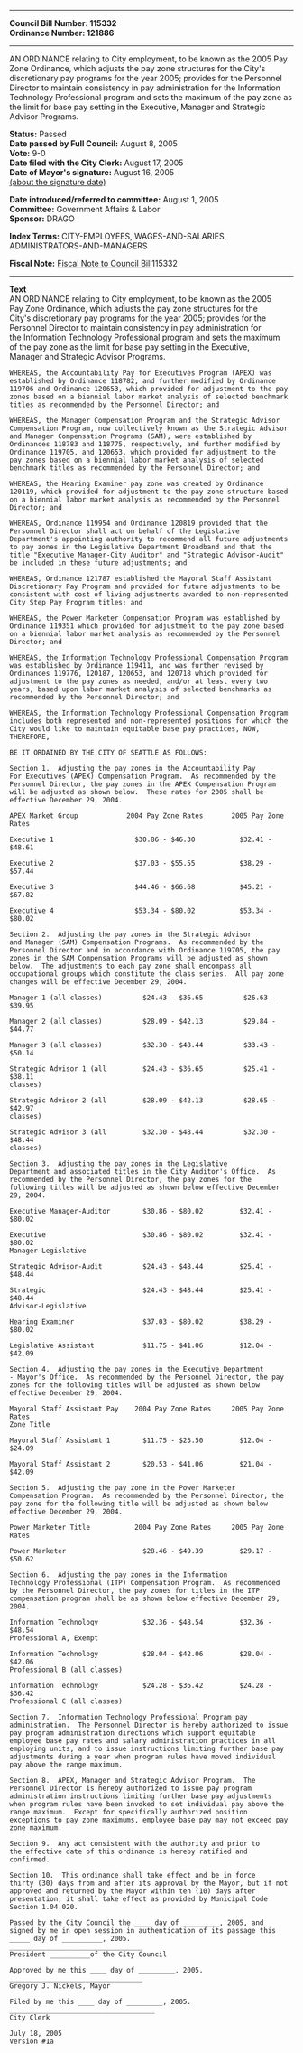 * * * * *  
  
**Council Bill Number: [](#h0)[](#h2)115332**   
**Ordinance Number: 121886**  
  
* * * * *  
  
AN ORDINANCE relating to City employment, to be known as the 2005 Pay Zone Ordinance, which adjusts the pay zone structures for the City's discretionary pay programs for the year 2005; provides for the Personnel Director to maintain consistency in pay administration for the Information Technology Professional program and sets the maximum of the pay zone as the limit for base pay setting in the Executive, Manager and Strategic Advisor Programs.  
  
**Status:** Passed   
**Date passed by Full Council:** August 8, 2005   
**Vote:** 9-0   
**Date filed with the City Clerk:** August 17, 2005   
**Date of Mayor's signature:** August 16, 2005   
[(about the signature date)](/~public/approvaldate.htm)   
  
  
**Date introduced/referred to committee:** August 1, 2005   
**Committee:** Government Affairs & Labor   
**Sponsor:** DRAGO   
  
**Index Terms:** CITY-EMPLOYEES, WAGES-AND-SALARIES, ADMINISTRATORS-AND-MANAGERS  
  
**Fiscal Note:** [Fiscal Note to Council Bill](http://clerk.seattle.gov/~public/fnote/115332.htm)[](#h1)[](#h3)115332  
  
* * * * *  
  
**Text**  
    AN ORDINANCE relating to City employment, to be known as the 2005  
    Pay Zone Ordinance, which adjusts the pay zone structures for the  
    City's discretionary pay programs for the year 2005; provides for the  
    Personnel Director to maintain consistency in pay administration for  
    the Information Technology Professional program and sets the maximum  
    of the pay zone as the limit for base pay setting in the Executive,  
    Manager and Strategic Advisor Programs.  
  
    WHEREAS, the Accountability Pay for Executives Program (APEX) was  
    established by Ordinance 118782, and further modified by Ordinance  
    119706 and Ordinance 120653, which provided for adjustment to the pay  
    zones based on a biennial labor market analysis of selected benchmark  
    titles as recommended by the Personnel Director; and  
  
    WHEREAS, the Manager Compensation Program and the Strategic Advisor  
    Compensation Program, now collectively known as the Strategic Advisor  
    and Manager Compensation Programs (SAM), were established by  
    Ordinances 118783 and 118775, respectively, and further modified by  
    Ordinance 119705, and 120653, which provided for adjustment to the  
    pay zones based on a biennial labor market analysis of selected  
    benchmark titles as recommended by the Personnel Director; and  
  
    WHEREAS, the Hearing Examiner pay zone was created by Ordinance  
    120119, which provided for adjustment to the pay zone structure based  
    on a biennial labor market analysis as recommended by the Personnel  
    Director; and  
  
    WHEREAS, Ordinance 119954 and Ordinance 120819 provided that the  
    Personnel Director shall act on behalf of the Legislative  
    Department's appointing authority to recommend all future adjustments  
    to pay zones in the Legislative Department Broadband and that the  
    title "Executive Manager-City Auditor" and "Strategic Advisor-Audit"  
    be included in these future adjustments; and  
  
    WHEREAS, Ordinance 121787 established the Mayoral Staff Assistant  
    Discretionary Pay Program and provided for future adjustments to be  
    consistent with cost of living adjustments awarded to non-represented  
    City Step Pay Program titles; and  
  
    WHEREAS, the Power Marketer Compensation Program was established by  
    Ordinance 119351 which provided for adjustment to the pay zone based  
    on a biennial labor market analysis as recommended by the Personnel  
    Director; and  
  
    WHEREAS, the Information Technology Professional Compensation Program  
    was established by Ordinance 119411, and was further revised by  
    Ordinances 119776, 120187, 120653, and 120718 which provided for  
    adjustment to the pay zones as needed, and/or at least every two  
    years, based upon labor market analysis of selected benchmarks as  
    recommended by the Personnel Director; and  
  
    WHEREAS, the Information Technology Professional Compensation Program  
    includes both represented and non-represented positions for which the  
    City would like to maintain equitable base pay practices, NOW,  
    THEREFORE,  
  
    BE IT ORDAINED BY THE CITY OF SEATTLE AS FOLLOWS:  
  
    Section 1.  Adjusting the pay zones in the Accountability Pay  
    For Executives (APEX) Compensation Program.  As recommended by the  
    Personnel Director, the pay zones in the APEX Compensation Program  
    will be adjusted as shown below.  These rates for 2005 shall be  
    effective December 29, 2004.  
  
    APEX Market Group            2004 Pay Zone Rates       2005 Pay Zone Rates  
  
    Executive 1                    $30.86 - $46.30           $32.41 - $48.61  
  
    Executive 2                    $37.03 - $55.55           $38.29 - $57.44  
  
    Executive 3                    $44.46 - $66.68           $45.21 - $67.82  
  
    Executive 4                    $53.34 - $80.02           $53.34 - $80.02  
  
    Section 2.  Adjusting the pay zones in the Strategic Advisor  
    and Manager (SAM) Compensation Programs.  As recommended by the  
    Personnel Director and in accordance with Ordinance 119705, the pay  
    zones in the SAM Compensation Programs will be adjusted as shown  
    below.  The adjustments to each pay zone shall encompass all  
    occupational groups which constitute the class series.  All pay zone  
    changes will be effective December 29, 2004.  
  
    Manager 1 (all classes)          $24.43 - $36.65          $26.63 - $39.95  
  
    Manager 2 (all classes)          $28.09 - $42.13          $29.84 - $44.77  
  
    Manager 3 (all classes)          $32.30 - $48.44          $33.43 - $50.14  
  
    Strategic Advisor 1 (all         $24.43 - $36.65          $25.41 - $38.11  
    classes)  
  
    Strategic Advisor 2 (all         $28.09 - $42.13          $28.65 - $42.97  
    classes)  
  
    Strategic Advisor 3 (all         $32.30 - $48.44          $32.30 - $48.44  
    classes)  
  
    Section 3.  Adjusting the pay zones in the Legislative  
    Department and associated titles in the City Auditor's Office.  As  
    recommended by the Personnel Director, the pay zones for the  
    following titles will be adjusted as shown below effective December  
    29, 2004.  
  
    Executive Manager-Auditor        $30.86 - $80.02         $32.41 - $80.02  
  
    Executive                        $30.86 - $80.02         $32.41 - $80.02  
    Manager-Legislative  
  
    Strategic Advisor-Audit          $24.43 - $48.44         $25.41 - $48.44  
  
    Strategic                        $24.43 - $48.44         $25.41 - $48.44  
    Advisor-Legislative  
  
    Hearing Examiner                 $37.03 - $80.02         $38.29 - $80.02  
  
    Legislative Assistant            $11.75 - $41.06         $12.04 - $42.09  
  
    Section 4.  Adjusting the pay zones in the Executive Department  
    - Mayor's Office.  As recommended by the Personnel Director, the pay  
    zones for the following titles will be adjusted as shown below  
    effective December 29, 2004.  
  
    Mayoral Staff Assistant Pay    2004 Pay Zone Rates     2005 Pay Zone Rates  
    Zone Title  
  
    Mayoral Staff Assistant 1        $11.75 - $23.50         $12.04 - $24.09  
  
    Mayoral Staff Assistant 2        $20.53 - $41.06         $21.04 - $42.09  
  
    Section 5.  Adjusting the pay zone in the Power Marketer  
    Compensation Program.  As recommended by the Personnel Director, the  
    pay zone for the following title will be adjusted as shown below  
    effective December 29, 2004.  
  
    Power Marketer Title           2004 Pay Zone Rates     2005 Pay Zone Rates  
  
    Power Marketer                   $28.46 - $49.39         $29.17 - $50.62  
  
    Section 6.  Adjusting the pay zones in the Information  
    Technology Professional (ITP) Compensation Program.  As recommended  
    by the Personnel Director, the pay zones for titles in the ITP  
    compensation program shall be as shown below effective December 29,  
    2004.  
  
    Information Technology           $32.36 - $48.54         $32.36 - $48.54  
    Professional A, Exempt  
  
    Information Technology           $28.04 - $42.06         $28.04 - $42.06  
    Professional B (all classes)  
  
    Information Technology           $24.28 - $36.42         $24.28 - $36.42  
    Professional C (all classes)  
  
    Section 7.  Information Technology Professional Program pay  
    administration.  The Personnel Director is hereby authorized to issue  
    pay program administration directions which support equitable  
    employee base pay rates and salary administration practices in all  
    employing units, and to issue instructions limiting further base pay  
    adjustments during a year when program rules have moved individual  
    pay above the range maximum.  
  
    Section 8.  APEX, Manager and Strategic Advisor Program.  The  
    Personnel Director is hereby authorized to issue pay program  
    administration instructions limiting further base pay adjustments  
    when program rules have been invoked to set individual pay above the  
    range maximum.  Except for specifically authorized position  
    exceptions to pay zone maximums, employee base pay may not exceed pay  
    zone maximum.  
  
    Section 9.  Any act consistent with the authority and prior to  
    the effective date of this ordinance is hereby ratified and  
    confirmed.  
  
    Section 10.  This ordinance shall take effect and be in force  
    thirty (30) days from and after its approval by the Mayor, but if not  
    approved and returned by the Mayor within ten (10) days after  
    presentation, it shall take effect as provided by Municipal Code  
    Section 1.04.020.  
  
    Passed by the City Council the ____ day of _________, 2005, and  
    signed by me in open session in authentication of its passage this  
    _____ day of __________, 2005.  
    _________________________________  
    President __________of the City Council  
  
    Approved by me this ____ day of _________, 2005.  
    _________________________________  
    Gregory J. Nickels, Mayor  
  
    Filed by me this ____ day of _________, 2005.  
    ____________________________________  
    City Clerk  
  
    July 18, 2005  
    Version #1a  
